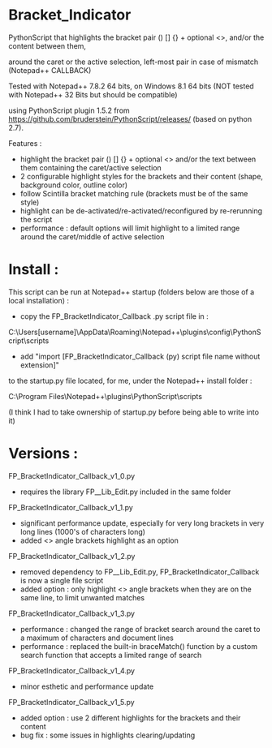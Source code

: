 # Bracket_Indicator

PythonScript that highlights the bracket pair () [] {} + optional <>, and/or the content between them,

around the caret or the active selection, left-most pair in case of mismatch (Notepad++ CALLBACK)

Tested with Notepad++ 7.8.2 64 bits, on Windows 8.1 64 bits (NOT tested with Notepad++ 32 Bits but should be compatible)

using PythonScript plugin 1.5.2 from https://github.com/bruderstein/PythonScript/releases/ (based on python 2.7).


Features :
* highlight the bracket pair () [] {} + optional <> and/or the text between them containing the caret/active selection
* 2 configurable highlight styles for the brackets and their content (shape, background color, outline color)
* follow Scintilla bracket matching rule (brackets must be of the same style)
* highlight can be de-activated/re-activated/reconfigured by re-rerunning the script
* performance : default options will limit highlight to a limited range around the caret/middle of active selection


# Install :

This script can be run at Notepad++ startup (folders below are those of a local installation) : 

* copy the FP_BracketIndicator_Callback .py script file in :

C:\Users\[username]\AppData\Roaming\Notepad++\plugins\config\PythonScript\scripts

* add "import [FP_BracketIndicator_Callback (py) script file name without extension]"

to the startup.py file located, for me, under the Notepad++ install folder :

C:\Program Files\Notepad++\plugins\PythonScript\scripts

(I think I had to take ownership of startup.py before being able to write into it)


# Versions :

FP_BracketIndicator_Callback_v1_0.py
* requires the library FP__Lib_Edit.py included in the same folder

FP_BracketIndicator_Callback_v1_1.py
* significant performance update, especially for very long brackets in very long lines (1000's of characters long)
* added <> angle brackets highlight as an option

FP_BracketIndicator_Callback_v1_2.py
* removed dependency to FP__Lib_Edit.py, FP_BracketIndicator_Callback is now a single file script
* added option : only highlight <> angle brackets when they are on the same line, to limit unwanted matches

FP_BracketIndicator_Callback_v1_3.py
* performance : changed the range of bracket search around the caret to a maximum of characters and document lines
* performance : replaced the built-in braceMatch() function by a custom search function that accepts a limited range of search

FP_BracketIndicator_Callback_v1_4.py
* minor esthetic and performance update

FP_BracketIndicator_Callback_v1_5.py
* added option : use 2 different highlights for the brackets and their content
* bug fix : some issues in highlights clearing/updating
